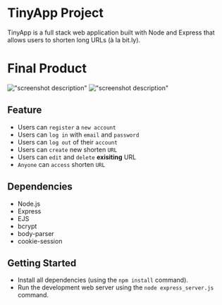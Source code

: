 # TinyApp Project

TinyApp is a full stack web application built with Node and Express that allows users to shorten long URLs (à la bit.ly).

# Final Product

!["screenshot description"](#)
!["screenshot description"](#)

## Feature
 * Users can `register` a `new account` 
 * Users can `log in` with `email` and `password`
 * Users can `log out` of their `account`
 * Users can `create` new shorten `URL`
 * Users can `edit` and `delete` **exisiting** URL
 * `Anyone` can `access` shorten `URL`

## Dependencies

- Node.js
- Express
- EJS
- bcrypt
- body-parser
- cookie-session

## Getting Started

- Install all dependencies (using the `npm install` command).
- Run the development web server using the `node express_server.js` command.